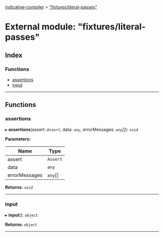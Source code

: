 [indicative-compiler](../README.md) > ["fixtures/literal-passes"](../modules/_fixtures_literal_passes_.md)

# External module: "fixtures/literal-passes"

## Index

### Functions

* [assertions](_fixtures_literal_passes_.md#assertions)
* [input](_fixtures_literal_passes_.md#input)

---

## Functions

<a id="assertions"></a>

###  assertions

▸ **assertions**(assert: *`Assert`*, data: *`any`*, errorMessages: *`any`[]*): `void`

**Parameters:**

| Name | Type |
| ------ | ------ |
| assert | `Assert` |
| data | `any` |
| errorMessages | `any`[] |

**Returns:** `void`

___
<a id="input"></a>

###  input

▸ **input**(): `object`

**Returns:** `object`

___

